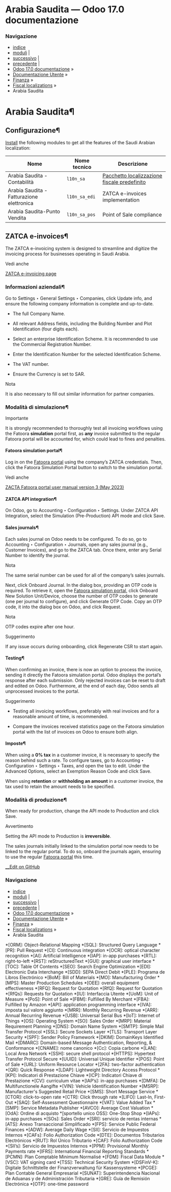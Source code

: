 # Arabia Saudita — Odoo 17.0 documentazione

### Navigazione

  * [indice](../../../genindex.html "Indice generale")
  * [moduli](../../../py-modindex.html "Indice del modulo Python") |
  * [successivo](singapore.html "Singapore") |
  * [precedente](philippines.html "Filippine") |
  * [Odoo 17.0 documentazione](../../../index-2.html) »
  * [Documentazione Utente](../../../applications.html) »
  * [Finanza](../../finance.html) »
  * [Fiscal localizations](../fiscal_localizations.html) »
  * Arabia Saudita



# Arabia Saudita¶

## Configurazione¶

[Install](../../general/apps_modules.html#general-install) the following modules to get all the features of the Saudi Arabian localization:

Nome | Nome tecnico | Descrizione  
---|---|---  
Arabia Saudita - Contabilità | `l10n_sa` | [Pacchetto localizzazione fiscale predefinito](../fiscal_localizations.html#fiscal-localizations-packages)  
Arabia Saudita - Fatturazione elettronica | `l10n_sa_edi` | ZATCA e-invoices implementation  
Arabia Saudita-Punto Vendita | `l10n_sa_pos` | Point of Sale compliance  
  
## ZATCA e-invoices¶

The ZATCA e-invoicing system is designed to streamline and digitize the invoicing process for businesses operating in Saudi Arabia.

Vedi anche

[ZATCA e-invoicing page](https://zatca.gov.sa/en/E-Invoicing/Pages/default.aspx)

### Informazioni aziendali¶

Go to Settings ‣ General Settings ‣ Companies, click Update info, and ensure the following company information is complete and up-to-date.

  * The full Company Name.

  * All relevant Address fields, including the Building Number and Plot Identification (four digits each).

  * Select an enterprise Identification Scheme. It is recommended to use the Commercial Registration Number.

  * Enter the Identification Number for the selected Identification Scheme.

  * The VAT number.

  * Ensure the Currency is set to SAR.




Nota

It is also necessary to fill out similar information for partner companies.

### Modalità di simulazione¶

Importante

It is strongly recommended to thoroughly test all invoicing workflows using the Fatoora **simulation** portal first, as **any** invoice submitted to the regular Fatoora portal will be accounted for, which could lead to fines and penalties.

#### Fatoora simulation portal¶

Log in on the [Fatoora portal](https://fatoora.zatca.gov.sa/) using the company’s ZATCA credentials. Then, click the Fatoora Simulation Portal button to switch to the simulation portal.

Vedi anche

[ZACTA Fatoora portal user manual version 3 (May 2023)](https://zatca.gov.sa/en/E-Invoicing/Introduction/Guidelines/Documents/Fatoora_Portal_User_Manual_English.pdf)

#### ZATCA API integration¶

On Odoo, go to Accounting ‣ Configuration ‣ Settings. Under ZATCA API Integration, select the Simulation (Pre-Production) API mode and click Save.

#### Sales journals¶

Each sales journal on Odoo needs to be configured. To do so, go to Accounting ‣ Configuration ‣ Journals, open any sales journal (e.g., Customer Invoices), and go to the ZATCA tab. Once there, enter any Serial Number to identify the journal.

Nota

The same serial number can be used for all of the company’s sales journals.

Next, click Onboard Journal. In the dialog box, providing an OTP code is required. To retrieve it, open the [Fatoora simulation portal](https://fatoora.zatca.gov.sa/), click Onboard New Solution Unit/Device, choose the number of OTP codes to generate (one per journal to configure), and click Generate OTP Code. Copy an OTP code, it into the dialog box on Odoo, and click Request.

Nota

OTP codes expire after one hour.

Suggerimento

If any issue occurs during onboarding, click Regenerate CSR to start again.

#### Testing¶

When confirming an invoice, there is now an option to process the invoice, sending it directly the Fatoora simulation portal. Odoo displays the portal’s response after each submission. Only rejected invoices can be reset to draft and edited on Odoo. Furthermore, at the end of each day, Odoo sends all unprocessed invoices to the portal.

Suggerimento

  * Testing all invoicing workflows, preferably with real invoices and for a reasonable amount of time, is recommended.

  * Compare the invoices received statistics page on the Fatoora simulation portal with the list of invoices on Odoo to ensure both align.




#### Imposte¶

When using a **0% tax** in a customer invoice, it is necessary to specify the reason behind such a rate. To configure taxes, go to Accounting ‣ Configuration ‣ Settings ‣ Taxes, and open the tax to edit. Under the Advanced Options, select an Exemption Reason Code and click Save.

When using **retention** or **withholding an amount** in a customer invoice, the tax used to retain the amount needs to be specified.

### Modalità di produzione¶

When ready for production, change the API mode to Production and click Save.

Avvertimento

Setting the API mode to Production is **irreversible**.

The sales journals initially linked to the simulation portal now needs to be linked to the regular portal. To do so, onboard the journals again, ensuring to use the regular [Fatoora portal](https://fatoora.zatca.gov.sa/) this time.

[ __Edit on GitHub](https://github.com/odoo/documentation/edit/17.0/content/applications/finance/fiscal_localizations/saudi_arabia.rst)

### Navigazione

  * [indice](../../../genindex.html "Indice generale")
  * [moduli](../../../py-modindex.html "Indice del modulo Python") |
  * [successivo](singapore.html "Singapore") |
  * [precedente](philippines.html "Filippine") |
  * [Odoo 17.0 documentazione](../../../index-2.html) »
  * [Documentazione Utente](../../../applications.html) »
  * [Finanza](../../finance.html) »
  * [Fiscal localizations](../fiscal_localizations.html) »
  * Arabia Saudita


  *[ORM]: Object-Relational Mapping
  *[SQL]: Structured Query Language
  *[PR]: Pull Request
  *[CI]: Continuous integration
  *[OCR]: optical character recognition
  *[AI]: Artificial Intelligence
  *[IAP]: in-app purchases
  *[RTL]: right-to-left
  *[RST]: reStructuredText
  *[GUI]: graphical user interface
  *[TOC]: Table Of Contents
  *[SEO]: Search Engine Optimization
  *[EDI]: Electronic Data Interchange
  *[SDD]: SEPA Direct Debit
  *[PLE]: Programa de Libros Electrónico
  *[BoM]: Bill of Materials
  *[MO]: Manufacturing Order
  *[MPS]: Master Production Schedules
  *[OEE]: overall equipment effectiveness
  *[RFQ]: Request for Quotation
  *[RfQ]: Request for Quotation
  *[RfQs]: Requests for Quotation
  *[IU]: Interfaccia Utente
  *[UoM]: Unit of Measure
  *[PoS]: Point of Sale
  *[FBM]: Fulfilled By Merchant
  *[FBA]: Fulfilled by Amazon
  *[API]: application programming interface
  *[IVA]: imposta sul valore aggiunto
  *[MRR]: Monthly Recurring Revenue
  *[ARR]: Annual Recurring Revenue
  *[USB]: Universal Serial Bus
  *[IoT]: Internet of Things
  *[OS]: Operating System
  *[SO]: Sales Order
  *[MRP]: Material Requirement Planning
  *[DNS]: Domain Name System
  *[SMTP]: Simple Mail Transfer Protocol
  *[SSL]: Secure Sockets Layer
  *[TLS]: Transport Layer Security
  *[SPF]: Sender Policy Framework
  *[DKIM]: DomainKeys Identified Mail
  *[DMARC]: Domain-based Message Authentication, Reporting, & Conformance
  *[CNAME]: nome canonico
  *[Cc]: Copia carbone
  *[LAN]: Local Area Network
  *[SSH]: secure shell protocol
  *[HTTPS]: Hypertext Transfer Protocol Secure
  *[UUID]: Universal Unique Identifier
  *[POS]: Point of Sale
  *[URL]: Uniform Resource Locator
  *[2FA]: two-factor authentication
  *[QR]: Quick Response
  *[LDAP]: Lightweight Directory Access Protocol
  *[KPI]: Indicatori di Prestazione Chiave
  *[ICP]: Indicatori Chiave di Prestazione
  *[CV]: curriculum vitae
  *[IAP’s]: in-app purchases
  *[DMFA]: De Multifunctionele Aangifte
  *[VIN]: Vehicle Identification Number
  *[MSRP]: Manufacturer's Suggested Retail Price
  *[SMS]: Short Message Service
  *[CTOR]: click-to-open rate
  *[CTR]: Click through rate
  *[LIFO]: Last-In, First-Out
  *[SAQ]: Self-Assessment Questionnaire
  *[VAT]: Value Added Tax
  *[SMP]: Service Metadata Publisher
  *[AVCO]: Average Cost Valuation
  *[OdA]: Ordine di acquisto
  *[sportello unico OSS]: One-Stop Shop
  *[IAPs]: in-app purchases
  *[SOs]: Sales Order
  *[SRI]: servicio de rentas internas
  *[ATS]: Anexo Transaccional Simplificado
  *[FPS]: Service Public Federal Finances
  *[ADW]: Average Daily Wage
  *[SII]: Servicio de Impuestos Internos
  *[CAFs]: Folio Authorization Code
  *[DTE]: Documentos Tributarios Electrónicos
  *[RUT]: Rol Único Tributario
  *[CAF]: Folio Authorization Code
  *[SII’s]: Servicio de Impuestos Internos
  *[PPM]: Provisional Monthly Payments rate
  *[IFRS]: International Financial Reporting Standards
  *[PCMN]: Plan Comptable Minimum Normalisé
  *[FDM]: Fiscal Data Module
  *[VSC]: VAT signing card
  *[TSS]: Technical Security System
  *[DSFinV-K]: Digitale Schnittstelle der Finanzverwaltung für Kassensysteme
  *[PCGE]: Plan Contable General Empresarial
  *[SUNAT]: Superintendencia Nacional de Aduanas y de Administración Tributaria
  *[GRE]: Guía de Remisión Electrónica
  *[OTP]: one-time password